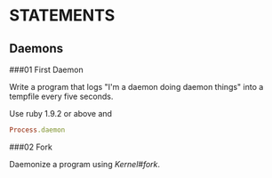 STATEMENTS
==========

Daemons
-------

###01 First Daemon

Write a program that logs "I'm a daemon doing daemon things" into a tempfile every five seconds.

Use ruby 1.9.2 or above and

```ruby
Process.daemon
```

###02 Fork

Daemonize a program using _Kernel#fork_.
